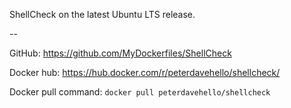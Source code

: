 ShellCheck on the latest Ubuntu LTS release.

--

GitHub: https://github.com/MyDockerfiles/ShellCheck

Docker hub: https://hub.docker.com/r/peterdavehello/shellcheck/

Docker pull command: `docker pull peterdavehello/shellcheck`
